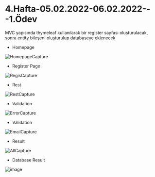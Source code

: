 # 4.Hafta-05.02.2022-06.02.2022---1.Ödev

MVC yapısında thymeleaf kullanılarak bir register sayfası oluşturulacak, sonra entity bileşeni oluşturulup databaseye
eklenecek

* Homepage

![HomepageCapture](https://user-images.githubusercontent.com/72839778/153095162-c4c786bb-c039-489f-83ae-6373946b93af.JPG)

* Register Page

![RegisCapture](https://user-images.githubusercontent.com/72839778/153095170-147594e4-39bc-474c-a3db-83697fce6e9f.JPG)

* Rest

![RestCapture](https://user-images.githubusercontent.com/72839778/153095301-758e136b-ad61-4c38-9133-b2fec24c35ab.JPG)

* Validation

![ErrorCapture](https://user-images.githubusercontent.com/72839778/152664124-3141702b-1ece-41f0-adea-0b7a34d98838.JPG)

* Validation

![EmailCapture](https://user-images.githubusercontent.com/72839778/152664130-78bf69fb-2016-4e08-9103-b1fb731c86f2.JPG)

* Result

![AllCapture](https://user-images.githubusercontent.com/72839778/152664134-a165e468-b34a-4d4a-85ff-7867f906632f.JPG)

* Database Result

![image](https://user-images.githubusercontent.com/72839778/152664140-3456b95c-da4b-4d84-8b22-db5873585195.png)
